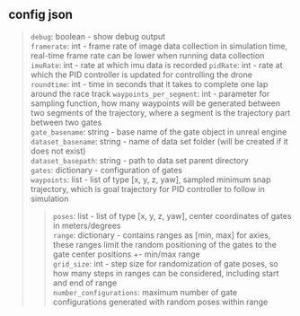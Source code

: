 ## config json

> `debug`: boolean - show debug output  
> `framerate`: int - frame rate of image data collection in simulation time, real-time frame rate can be lower when running data collection
> `imuRate`: int - rate at which imu data is recorded
> `pidRate`: int - rate at which the PID controller is updated for controlling the drone
> `roundtime`: int - time in seconds that it takes to complete one lap around the race track
> `waypoints_per_segment`: int - parameter for sampling function, how many waypoints will be generated between two segments of the trajectory, where a segment is the trajectory part between two gates  
> `gate_basename`: string - base name of the gate object in unreal engine  
> `dataset_basename`: string - name of data set folder (will be created if it does not exist)  
> `dataset_basepath`: string - path to data set parent directory  
> `gates`: dictionary - configuration of gates  
> `waypoints`: list - list of type [x, y, z, yaw], sampled minimum snap trajectory, which is goal trajectory for PID controller to follow in simulation
>> `poses`: list - list of type [x, y, z, yaw], center coordinates of gates in meters/degrees  
>> `range`: dictionary - contains ranges as [min, max] for axies, these ranges limit the random positioning of the gates to the gate center positions +- min/max range  
>> `grid_size`: int - step size for randomization of gate poses, so how many steps in ranges can be considered, including start and end of range  
>> `number_configurations`: maximum number of gate configurations generated with random poses within range
